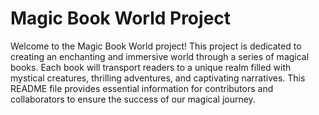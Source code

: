 <h1>Magic Book World Project</h1>

Welcome to the Magic Book World project! This project is dedicated to creating an enchanting and immersive world through a series of magical books. Each book will transport readers to a unique realm filled with mystical creatures, thrilling adventures, and captivating narratives. This README file provides essential information for contributors and collaborators to ensure the success of our magical journey.
